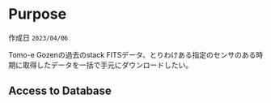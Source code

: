 # Purpose
作成日 `2023/04/06`

Tomo-e Gozenの過去のstack FITSデータ、とりわけある指定のセンサのある時期に取得したデータを一括で手元にダウンロードしたい。

## 
## Access to Database
